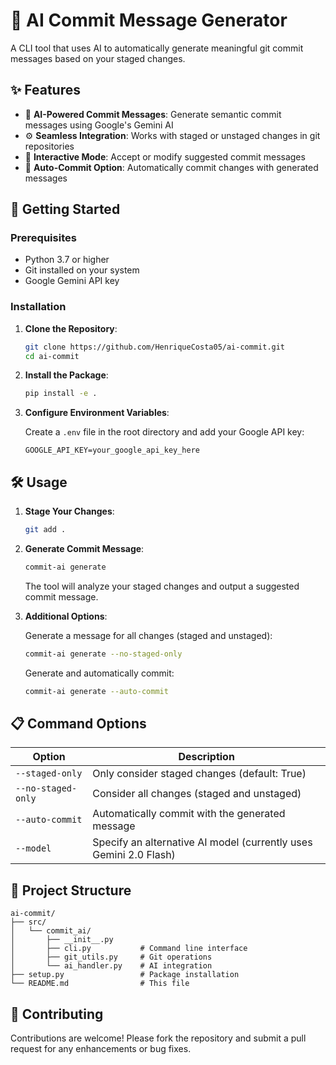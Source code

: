 # 🤖 AI Commit Message Generator

A CLI tool that uses AI to automatically generate meaningful git commit messages based on your staged changes.

## ✨ Features

- 🧠 **AI-Powered Commit Messages**: Generate semantic commit messages using Google's Gemini AI
- ⚙️ **Seamless Integration**: Works with staged or unstaged changes in git repositories
- 🔧 **Interactive Mode**: Accept or modify suggested commit messages
- 🚀 **Auto-Commit Option**: Automatically commit changes with generated messages

## 🚀 Getting Started

### Prerequisites

- Python 3.7 or higher
- Git installed on your system
- Google Gemini API key

### Installation

1. **Clone the Repository**:

   ```bash
   git clone https://github.com/HenriqueCosta05/ai-commit.git
   cd ai-commit
   ```

2. **Install the Package**:

   ```bash
   pip install -e .
   ```

3. **Configure Environment Variables**:

   Create a `.env` file in the root directory and add your Google API key:

   ```env
   GOOGLE_API_KEY=your_google_api_key_here
   ```

## 🛠️ Usage

1. **Stage Your Changes**:

   ```bash
   git add .
   ```

2. **Generate Commit Message**:

   ```bash
   commit-ai generate
   ```

   The tool will analyze your staged changes and output a suggested commit message.

3. **Additional Options**:

   Generate a message for all changes (staged and unstaged):
   ```bash
   commit-ai generate --no-staged-only
   ```

   Generate and automatically commit:
   ```bash
   commit-ai generate --auto-commit
   ```

## 📋 Command Options

| Option | Description |
|--------|-------------|
| `--staged-only` | Only consider staged changes (default: True) |
| `--no-staged-only` | Consider all changes (staged and unstaged) |
| `--auto-commit` | Automatically commit with the generated message |
| `--model` | Specify an alternative AI model (currently uses Gemini 2.0 Flash) |

## 📁 Project Structure

```
ai-commit/
├── src/
│   └── commit_ai/
│       ├── __init__.py
│       ├── cli.py           # Command line interface
│       ├── git_utils.py     # Git operations
│       └── ai_handler.py    # AI integration
├── setup.py                 # Package installation
└── README.md                # This file
```

## 🤝 Contributing

Contributions are welcome! Please fork the repository and submit a pull request for any enhancements or bug fixes.
